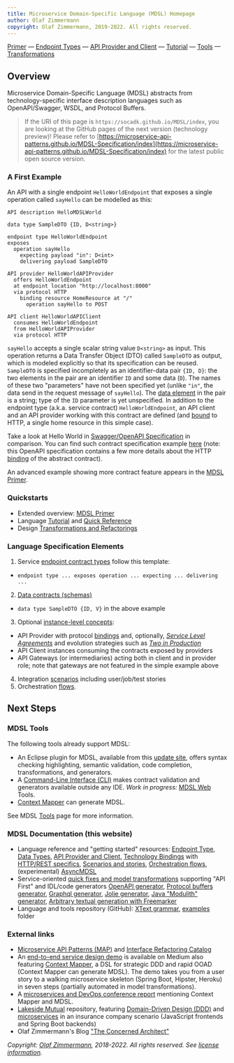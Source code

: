 ```yaml
---
title: Microservice Domain-Specific Language (MDSL) Homepage
author: Olaf Zimmermann
copyright: Olaf Zimmermann, 2019-2022. All rights reserved.
---
```


[Primer](./primer) &mdash; [Endpoint Types](./servicecontract) &mdash; [API Provider and Client](./optionalparts) &mdash; [Tutorial](./tutorial) &mdash; [Tools](./tools)  &mdash;[Transformations](./soad.md)

## Overview
Microservice Domain-Specific Language (MDSL) abstracts from technology-specific interface description languages such as OpenAPI/Swagger, WSDL, and <!-- gRPC --> Protocol Buffers. 

> If the URI of this page is `https://socadk.github.io/MDSL/index`, you are looking at the GitHub pages of the next version (technology preview)! Please refer to [https://microservice-api-patterns.github.io/MDSL-Specification/index](https://microservice-api-patterns.github.io/MDSL-Specification/index) for the latest public open source version.

### A First Example 

An API with a single endpoint `HelloWorldEndpoint` that exposes a single operation called `sayHello` can be modelled as this: <!-- The `Hello World` of MDSL and service design specifies a single endpoint `HelloWorldEndpoint` that exposes an operation `sayHello`: -->

~~~
API description HelloMDSLWorld

data type SampleDTO {ID, D<string>} 

endpoint type HelloWorldEndpoint
exposes 
  operation sayHello 
    expecting payload "in": D<int>  
    delivering payload SampleDTO

API provider HelloWorldAPIProvider
  offers HelloWorldEndpoint 
  at endpoint location "http://localhost:8000" 
  via protocol HTTP 
    binding resource HomeResource at "/"
      operation sayHello to POST 
  
API client HelloWorldAPIClient
  consumes HelloWorldEndpoint 
  from HelloWorldAPIProvider
  via protocol HTTP 
~~~

`sayHello` accepts a single scalar string value `D<string>` as input. This operation returns a Data Transfer Object (DTO) called `SampleDTO` as output, which is modeled explicitly so that its specification can be reused. `SampleDTO` is specified incompletely as an identifier-data pair `{ID, D}`: the two elements in the pair are an identifier `ID` and some data (`D`). The names of these two "parameters" have not been specified yet (unlike `"in"`, the data send in the request message of `sayHello`). The [data element](https://microservice-api-patterns.org/patterns/structure/elementStereotypes/DataElement) in the pair is a string; type of the `ID` parameter is yet unspecified. In addition to the endpoint type (a.k.a. service contract) `HelloWorldEndpoint`, an API client and an API provider working with this contract are defined (and [bound](./bindings) to HTTP, a single home resource in this simple case). 

Take a look at Hello World in [Swagger/OpenAPI Specification](https://swagger.io/blog/api-development/getting-started-with-swagger-i-what-is-swagger/) in comparison. You can find such contract specification example [here](./HelloWorldWebsitePrimer.yaml) (note: this OpenAPI specification contains a few more details about the HTTP [binding](./bindings) of the abstract contract). 

<!-- TODO (H) could also link to Protocol Buffers, GraphQL, WSDL/XML schema here; files are in here: HelloWorldWebsitePrimerGeneratedIDLs.zip -->

An advanced example showing more contract feature appears in the [MDSL Primer](./primer).

### Quickstarts

* Extended overview: [MDSL Primer](./primer)
* Language [Tutorial](./tutorial) and [Quick Reference](./quickreference) <!-- providing skeletons -->
* Design [Transformations and Refactorings](./soad.md)

### Language Specification Elements 

1. Service [endpoint contract types](./servicecontract) follow this template: 
  * `endpoint type ... exposes operation ... expecting ... delivering ...`
2. [Data contracts (schemas)](./datacontract)
  *  `data type SampleDTO {ID, V}` in the above example
3. Optional [instance-level concepts](./optionalparts):
  * API Provider with protocol [bindings](./bindings) and, optionally, [*Service Level Agreements*](https://microservice-api-patterns.org/patterns/quality/qualityManagementAndGovernance/ServiceLevelAgreement) and evolution strategies such as [*Two in Production*](https://microservice-api-patterns.org/patterns/evolution/TwoInProduction)
  * API Client instances consuming the contracts exposed by providers
  * API Gateways (or intermediaries) acting both in client and in provider role; note that gateways are not featured in the simple example above
4. Integration [scenarios](scenarios.md) including user/job/test stories 
5. Orchestration [flows](flows.md).

<!-- See these concepts in action in the [tutorial](./tutorial), the [quick reference](./quickreference), the [SOAD transformations](./soad) page, and on the [example](./examples) page. -->

## Next Steps

### MDSL Tools

The following tools already support MDSL:

* An Eclipse plugin for MDSL, available from this [update site](./updates/), offers syntax checking highlighting, semantic validation, code completion, transformations, and generators.
* A [Command-Line Interface (CLI)](./tools#command-line-interface-cli-tools) makes contract validation and generators available outside any IDE. <!-- https://github.com/Microservice-API-Patterns/MDSL-Specification/tree/master/dsl-core/io.mdsl.cli --> *Work in progress:* [MDSL Web](https://mdsl-web.herokuapp.com/) Tools.
* [Context Mapper](https://contextmapper.org/docs/mdsl/) can generate MDSL.

See MDSL [Tools](./tools) page for more information.


### MDSL Documentation (this website)

* Language reference and "getting started" resources: [Endpoint Type](./servicecontract), [Data Types](./datacontract), [API Provider and Client](./optionalparts), [Technology Bindings](./bindings) with [HTTP/REST specifics](./http-rest), [Scenarios and stories](./scenarios), [Orchestration flows](./flows), (experimental) [AsyncMDSL](./async-mdsl) 
* Service-oriented [quick fixes and model transformations](./soad.md) supporting "API First" and IDL/code generators
 [OpenAPI generator](./generators/open-api), [Protocol buffers generator](./generators/protocol-buffers), [Graphql generator](./generators/graphql), [Jolie generator](./generators/jolie), [Java "Modulith" generator](./generators/java), [Arbitrary textual generation with Freemarker](./generators/freemarker)
* Language and tools repository (GitHub): [XText grammar](https://github.com/Microservice-API-Patterns/MDSL-Specification/blob/master/dsl-core/io.mdsl/src/io/mdsl/APIDescription.xtext), [examples](https://github.com/Microservice-API-Patterns/MDSL-Specification/tree/master/examples) folder


### External links 

* [Microservice API Patterns (MAP)](https://microservice-api-patterns.org/) and [Interface Refactoring Catalog](https://interface-refactoring.github.io/)
* An [end-to-end service design demo](https://medium.com/olzzio/domain-driven-service-design-with-context-mapper-and-mdsl-d5a0fc6091c2) is available on Medium also featuring [Context Mapper](https://contextmapper.org/), a DSL for strategic DDD and rapid OOAD (Context Mapper can generate MDSL). The demo takes you from a user story to a walking microservice skeleton (Spring Boot, Hipster, Heroku) in seven steps (partially automated in model transformations).
* A [microservices and DevOps conference report](https://www.computer.org/csdl/magazine/so/2020/01/08938118/1fUSO0QBDnW) mentioning Context Mapper and MDSL.
* [Lakeside Mutual](https://github.com/Microservice-API-Patterns/LakesideMutual) repository, featuring [Domain-Driven Design (DDD)](https://www.ifs.hsr.ch/index.php?id=15666&L=4) and [microservices](https://www.ifs.hsr.ch/index.php?id=15266&L=4) in an insurance company scenario (JavaScript frontends and Spring Boot backends)
* Olaf Zimmermann's Blog ["The Concerned Architect"](https://ozimmer.ch/blog/)

*Copyright: [Olaf Zimmermann](https://ozimmer.ch/index.html), 2018-2022. All rights reserved. See [license information](https://github.com/Microservice-API-Patterns/MDSL-Specification/blob/master/LICENSE).*

<!-- *EOF* -->
